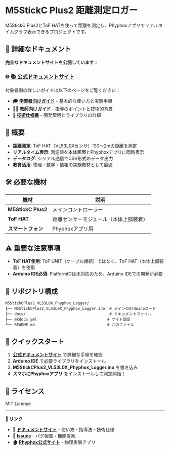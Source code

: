 # M5StickC Plus2 距離測定ロガー

M5StickC Plus2とToF HATを使って距離を測定し、Phyphoxアプリでリアルタイムグラフ表示できるプロジェクトです。

## 📖 詳細なドキュメント

**完全なドキュメントサイトを公開しています：**

### 🌐 [📚 公式ドキュメントサイト](https://phys-ken.github.io/M5StickCPlus2_VL53L0X_Phyphox_Logger/)

対象者別の詳しいガイドは以下のページをご覧ください：

- **🎓 [学習者向けガイド](https://phys-ken.github.io/M5StickCPlus2_VL53L0X_Phyphox_Logger/student/)** - 基本的な使い方と実験手順
- **👨‍🏫 [教師向けガイド](https://phys-ken.github.io/M5StickCPlus2_VL53L0X_Phyphox_Logger/teacher/)** - 指導のポイントと技術的背景  
- **🔧 [技術仕様書](https://phys-ken.github.io/M5StickCPlus2_VL53L0X_Phyphox_Logger/docs/)** - 開発環境とライブラリの詳細

## 🚀 概要

- **距離測定**: ToF HAT（VL53L0Xセンサ）で0〜2mの距離を測定
- **リアルタイム表示**: 測定値を本体画面とPhyphoxアプリに同時表示
- **データログ**: シリアル通信でCSV形式のデータ出力
- **教育活用**: 物理・数学・情報の実験教材として最適

## 🛠️ 必要な機材

| 機材 | 説明 |
|------|------|
| **M5StickC Plus2** | メインコントローラー |
| **ToF HAT** | 距離センサーモジュール（本体上部装着） |
| **スマートフォン** | Phyphoxアプリ用 |

## ⚠️ 重要な注意事項

- **ToF HAT使用**: ToF UNIT（ケーブル接続）ではなく、ToF HAT（本体上部装着）を使用
- **Arduino IDE必須**: PlatformIOは未対応のため、Arduino IDEでの開発が必要

## 📁 リポジトリ構成

```
M5StickCPlus2_VL53L0X_Phyphox_Logger/
├── M5StickCPlus2_VL53L0X_Phyphox_Logger.ino  # メインのArduinoコード
├── docs/                                     # ドキュメントファイル
├── mkdocs.yml                               # サイト設定
└── README.md                                # このファイル
```

## 🎯 クイックスタート

1. **[公式ドキュメントサイト](https://phys-ken.github.io/M5StickCPlus2_VL53L0X_Phyphox_Logger/)** で詳細な手順を確認
2. **Arduino IDE** で必要ライブラリをインストール  
3. **M5StickCPlus2_VL53L0X_Phyphox_Logger.ino** を書き込み
4. **スマホにPhyphoxアプリ** をインストールして測定開始！

## 📄 ライセンス

MIT License

---

**🔗 リンク**
- **📖 [ドキュメントサイト](https://phys-ken.github.io/M5StickCPlus2_VL53L0X_Phyphox_Logger/)** - 使い方・指導法・技術仕様
- **🐛 [Issues](https://github.com/phys-ken/M5StickCPlus2_VL53L0X_Phyphox_Logger/issues)** - バグ報告・機能提案
- **🏠 [Phyphox公式サイト](https://phyphox.org/)** - 物理実験アプリ
